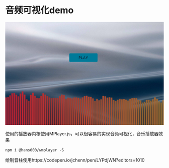 # 音频可视化demo

![1594431108436](assets/1594431108436.png)


使用的播放器内核使用MPlayer.js，可以很容易的实现音频可视化，音乐播放器效果
```
npm i @hans000/wmplayer -S
```
绘制音柱使用https://codepen.io/jchenn/pen/LYPdjWN?editors=1010